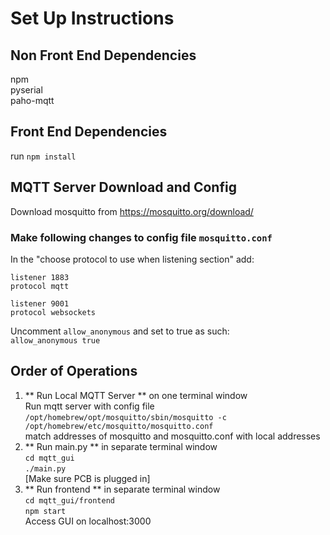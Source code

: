 # Set Up Instructions
  
## Non Front End Dependencies
npm \
pyserial \
paho-mqtt 

## Front End Dependencies
run `npm install` 

## MQTT Server Download and Config
Download mosquitto from https://mosquitto.org/download/

### Make following changes to config file `mosquitto.conf`
In the "choose protocol to use when listening section" add:
```
listener 1883
protocol mqtt

listener 9001
protocol websockets
```

Uncomment `allow_anonymous` and set to true as such:\
`allow_anonymous true`


## Order of Operations
1. ** Run Local MQTT Server ** on one terminal window\
   Run mqtt server with config file 
   `/opt/homebrew/opt/mosquitto/sbin/mosquitto -c /opt/homebrew/etc/mosquitto/mosquitto.conf`\
   match addresses of mosquitto and mosquitto.conf with local addresses
2. ** Run main.py ** in separate terminal window\
   `cd mqtt_gui`\
   `./main.py`\
    [Make sure PCB is plugged in]
3. ** Run frontend ** in separate terminal window\
   `cd mqtt_gui/frontend`\
   `npm start`\
    Access GUI on localhost:3000
   
   
   

